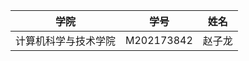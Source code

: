 |         学院         |    学号    |  姓名  |
| :------------------: | :--------: | :----: |
| 计算机科学与技术学院 |  M202173842 | 赵子龙 |
